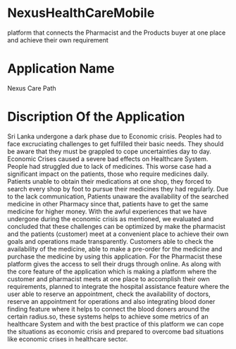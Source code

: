 # NexusHealthCareMobile
platform that connects the Pharmacist and the Products buyer at one place and achieve their own requirement 


# Application Name
Nexus Care Path

# Discription Of the Application

Sri Lanka undergone a dark phase due to Economic crisis. Peoples had to face excruciating 
challenges to get fulfilled their basic needs. They should be aware that they must be grappled to 
cope uncertainties day to day. Economic Crises caused a severe bad effects on Healthcare 
System. People had struggled due to lack of medicines. This worse case had a significant impact
on the patients, those who require medicines daily. Patients unable to obtain their medications at 
one shop, they forced to search every shop by foot to pursue their medicines they had regularly. 
Due to the lack communication, Patients unaware the availability of the searched medicine in 
other Pharmacy since that, patients have to get the same medicine for higher money. With the 
awful experiences that we have undergone during the economic crisis as mentioned, we 
evaluated and concluded that these challenges can be optimized by make the pharmacist and the 
patients (customer) meet at a convenient place to achieve their own goals and operations made 
transparently. Customers able to check the availability of the medicine, able to make a pre-order 
for the medicine and purchase the medicine by using this application. For the Pharmacist these 
platform gives the access to sell their drugs through online. As along with the core feature of the 
application which is making a platform where the customer and pharmacist meets at one place to 
accomplish their own requirements, planned to integrate the hospital assistance feature where the 
user able to reserve an appointment, check the availability of doctors, reserve an appointment for 
operations and also integrating blood doner finding feature where it helps to connect the blood 
doners around the certain radius.so, these systems helps to achieve some metrics of an healthcare 
System and with the best practice of this platform we can cope the situations as economic crisis 
and prepared to overcome bad situations like economic crises in healthcare sector.
